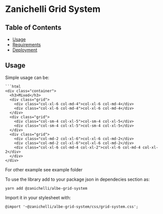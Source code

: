 # Zanichelli Grid System

## Table of Contents

- [Usage](#Usage)
- [Requirements](#Requirements)
- [Deployment](#Deployment)

## Usage

Simple usage can be:

    ```html
    <div class="container">
      <h3>Mixed</h3>
      <div class="grid">
        <div class="col-xl-6 col-md-4">col-xl-6 col-md-4</div>
        <div class="col-xl-6 col-md-4">col-xl-6 col-md-4</div>
      </div>
      <div class="grid">
        <div class="col-sm-4 col-xl-5">col-sm-4 col-xl-5</div>
        <div class="col-sm-4 col-xl-5">col-sm-4 col-xl-5</div>
      </div>
      <div class="grid">
        <div class="col-md-2 col-xl-6">col-xl-6 col-md-2</div>
        <div class="col-md-2 col-xl-6">col-xl-6 col-md-2</div>
        <div class="col-xl-6 col-md-4 col-xl-2">col-xl-6 col-md-4 col-xl-2</div>
      </div>
    </div>

For other example see example folder

To use the library add to your package json in dependecies section as:

    yarn add @zanichelli/albe-grid-system

Import it in your stylesheet with:

    @import '~@zanichelli/albe-grid-system/css/grid-system.css';
